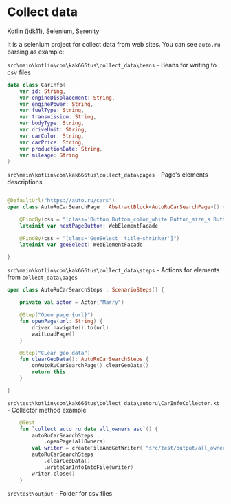 # Collect data

Kotlin (jdk11), Selenium, Serenity

It is a selenium project for collect data from web sites.
You can see `auto.ru` parsing as example:

`src\main\kotlin\com\kak666tus\collect_data\beans` - Beans for writing to csv files

```kotlin
data class CarInfo(
    var id: String,
    var engineDisplacement: String,
    var enginePower: String,
    var fuelType: String,
    var transmission: String,
    var bodyType: String,
    var driveUnit: String,
    var carColor: String,
    var carPrice: String,
    var productionDate: String,
    var mileage: String
)
```

`src\main\kotlin\com\kak666tus\collect_data\pages` - Page's elements descriptions 

```kotlin

@DefaultUrl("https://auto.ru/cars")
open class AutoRuCarSearchPage : AbstractBlock<AutoRuCarSearchPage>() {

    @FindBy(css = "[class='Button Button_color_white Button_size_s Button_type_link Button_width_default ListingPagination-module__next']")
    lateinit var nextPageButton: WebElementFacade

    @FindBy(css = "[class='GeoSelect__title-shrinker']")
    lateinit var geoSelect: WebElementFacade

}
```

`src\main\kotlin\com\kak666tus\collect_data\steps` - Actions for elements from `collect_data\pages`

```kotlin
open class AutoRuCarSearchSteps : ScenarioSteps() {

    private val actor = Actor("Marry")

    @Step("Open page {url}")
    fun openPage(url: String) {
        driver.navigate().to(url)
        waitLoadPage()
    }

    @Step("CLear geo data")
    fun clearGeoData(): AutoRuCarSearchSteps {
        onAutoRuCarSearchPage().clearGeoData()
        return this
    }

}
```

`src\test\kotlin\com\kak666tus\collect_data\autoru\CarInfoCollector.kt` - Collector method example

```kotlin
    @Test
    fun `collect auto ru data all_owners asc`() {
        autoRuCarSearchSteps
            .openPage(allOwners)
        val writer = createFileAndGetWriter( "src/test/output/all_owners.csv")
        autoRuCarSearchSteps
            .clearGeoData()
            .writeCarInfoIntoFile(writer)
        writer.close()
    }
```

`src\test\output` - Folder for csv files
